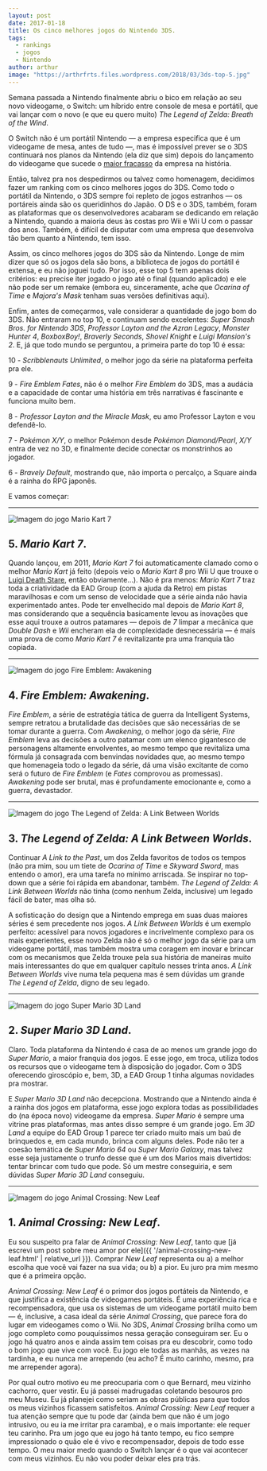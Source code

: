 ```yaml
---
layout: post
date: 2017-01-18
title: Os cinco melhores jogos do Nintendo 3DS.
tags:
  - rankings
  - jogos
  - Nintendo
author: arthur
image: "https://arthrfrts.files.wordpress.com/2018/03/3ds-top-5.jpg"
---
```


Semana passada a Nintendo finalmente abriu o bico em relação ao seu novo videogame, o Switch: um híbrido entre console de mesa e portátil, que vai lançar com o novo (e que eu quero muito) _The Legend of Zelda: Breath of the Wind_.

O Switch não é um portátil Nintendo — a empresa especifica que é um videogame de mesa, antes de tudo —, mas é impossível prever se o 3DS continuará nos planos da Nintendo (ela diz que sim) depois do lançamento do videogame que sucede o [maior fracasso](http://www.eurogamer.net/articles/2016-11-04-the-wii-u-a-failure-far-from-it) da empresa na história.

Então, talvez pra nos despedirmos ou talvez como homenagem, decidimos fazer um ranking com os cinco melhores jogos do 3DS. Como todo o portátil da Nintendo, o 3DS sempre foi repleto de jogos estranhos — os portáreis ainda são os queridinhos do Japão. O DS e o 3DS, também, foram as plataformas que os desenvolvedores acabaram se dedicando em relação a Nintendo, quando a maioria deus às costas pro Wii e Wii U com o passar dos anos. Também, é difícil de disputar com uma empresa que desenvolva tão bem quanto a Nintendo, tem isso.

Assim, os cinco melhores jogos do 3DS são da Nintendo. Longe de mim dizer que só os jogos dela são bons, a biblioteca de jogos do portátil é extensa, e eu não joguei tudo. Por isso, esse top 5 tem apenas dois critérios: eu precise iter jogado o jogo até o final (quando aplicado) e ele não pode ser um remake (embora eu, sinceramente, ache que _Ocarina of Time_ e _Majora's Mask_ tenham suas versões definitivas aqui).

Enfim, antes de começarmos, vale considerar a quantidade de jogo bom do 3DS. Não entraram no top 10, e continuam sendo excelentes: _Super Smash Bros. for Nintendo 3DS_, _Professor Layton and the Azran Legacy_, _Monster Hunter 4_, _BoxboxBoy!_, _Braverly Seconds_, _Shovel Knight_ e _Luigi Mansion's 2_. E, já que todo mundo se perguntou, a primeira parte do top 10 é essa:

10 - _Scribblenauts Unlimited_, o melhor jogo da série na plataforma perfeita pra ele.

9 - _Fire Emblem Fates_, não é o melhor _Fire Emblem_ do 3DS, mas a audácia e a capacidade de contar uma história em três narrativas é fascinante e funciona muito bem.

8 - _Professor Layton and the Miracle Mask_, eu amo Professor Layton e vou defendê-lo.

7 - _Pokémon X/Y_, o melhor Pokémon desde _Pokémon Diamond/Pearl_, _X/Y_ entra de vez no 3D, e finalmente decide conectar os monstrinhos ao jogador.

6 - _Bravely Default_, mostrando que, não importa o percalço, a Square ainda é a rainha do RPG japonês.

E vamos começar:

---

![Imagem do jogo Mario Kart 7](https://arthrfrts.files.wordpress.com/2018/03/3ds-top-5-mario-kart-7.jpg)

## 5. _Mario Kart 7_.

Quando lançou, em 2011, _Mario Kart 7_ foi automaticamente clamado como o melhor _Mario Kart_ já feito (depois veio o _Mario Kart 8_ pro Wii U que trouxe o [Luigi Death Stare](https://youtu.be/C1Kv619FkaM), então obviamente…). Não é pra menos: _Mario Kart 7_ traz toda a criatividade da EAD Group (com a ajuda da Retro)  em pistas maravilhosas e com um senso de velocidade que a série ainda não havia experimentado antes. Pode ter envelhecido mal depois de _Mario Kart 8_, mas considerando que a sequência basicamente levou as inovações que esse aqui trouxe a outros patamares — depois de _7_ limpar a mecânica que _Double Dash_ e _Wii_ encheram ela de complexidade desnecessária — é mais uma prova de como _Mario Kart 7_ é revitalizante pra uma franquia tão copiada.

---

![Imagem do jogo Fire Emblem: Awakening](https://arthrfrts.files.wordpress.com/2018/03/3ds-top-5-fire-emblem-awakening.jpg)

## 4. _Fire Emblem: Awakening_.

_Fire Emblem_, a série de estratégia tática de guerra da Intelligent Systems, sempre retratou a brutalidade das decisões que são necessárias de se tomar durante a guerra. Com _Awakening_, o melhor jogo da série, _Fire Emblem_ leva as decisões a outro patamar com um elenco gigantesco de personagens altamente envolventes, ao mesmo tempo que revitaliza uma fórmula já consagrada com benvindas novidades que, ao mesmo tempo que homenageia todo o legado da série, dá uma visão excitante de como será o futuro de _Fire Emblem_ (e _Fates_ comprovou as promessas). _Awakening_ pode ser brutal, mas é profundamente emocionante e, como a guerra, devastador.

---

![Imagem do jogo The Legend of Zelda: A Link Between Worlds](https://arthrfrts.files.wordpress.com/2018/03/3ds-top-5-a-link-between-worlds.jpg)

## 3. _The Legend of Zelda: A Link Between Worlds_.

Continuar _A Link to the Past_, um dos Zelda favoritos de todos os tempos (não pra mim, sou um tiete de _Ocarina of Time_ e _Skyward Sword_, mas entendo o amor), era uma tarefa no mínimo arriscada. Se inspirar no top-down que a série foi rápida em abandonar, também. _The Legend of Zelda: A Link Between Worlds_ não tinha (como nenhum Zelda, inclusive) um legado fácil de bater, mas olha só.

A sofisticação do design que a Nintendo emprega em suas duas maiores séries é sem precedente nos jogos. _A Link Between Worlds_ é um exemplo perfeito: acessível para novos jogadores e incrivelmente complexo para os mais experientes, esse novo Zelda não é só o melhor jogo da série para um videogame portátil, mas também mostra uma coragem em inovar e brincar com os mecanismos que Zelda trouxe pela sua história de maneiras muito mais interessantes do que em qualquer capítulo nesses trinta anos. _A Link Between Worlds_ vive numa tela pequena mas é sem dúvidas um grande _The Legend of Zelda_, digno de seu legado.

---

![Imagem do jogo Super Mario 3D Land](https://arthrfrts.files.wordpress.com/2018/03/3ds-top-5-super-mario-3d-land.jpg)

## 2. _Super Mario 3D Land_.

Claro. Toda plataforma da Nintendo é casa de ao menos um grande jogo do _Super Mario_, a maior franquia dos jogos. E esse jogo, em troca, utiliza todos os recursos que o videogame tem à disposição do jogador. Com o 3DS oferecendo giroscópio e, bem, 3D, a EAD Group 1 tinha algumas novidades pra mostrar.

E _Super Mario 3D Land_ não decepciona. Mostrando que a Nintendo ainda é a rainha dos jogos em plataforma, esse jogo explora todas as possibilidades do (na época novo) videogame da empresa. _Super Mario_ é sempre uma vitrine pras plataformas, mas antes disso sempre é um grande jogo. Em _3D Land_ a equipe do EAD Group 1 parece ter criado muito mais um baú de brinquedos e, em cada mundo, brinca com alguns deles. Pode não ter a coesão temática de _Super Mario 64_ ou _Super Mario Galaxy_, mas talvez esse seja justamente o trunfo desse que é um dos Marios mais divertidos: tentar brincar com tudo que pode. Só um mestre conseguiria, e sem dúvidas _Super Mario 3D Land_ conseguiu.

---

![Imagem do jogo Animal Crossing: New Leaf](https://arthrfrts.files.wordpress.com/2018/03/3ds-top-5-animal-crossing-new-leaf.jpg)

## 1. _Animal Crossing: New Leaf_.

Eu sou suspeito pra falar de _Animal Crossing: New Leaf_, tanto que [já escrevi um post sobre meu amor por ele]({{ '/animal-crossing-new-leaf.html' | relative_url }}). Comprar _New Leaf_ representa ou a) a melhor escolha que você vai fazer na sua vida; ou b) a pior. Eu juro pra mim mesmo que é a primeira opção.

_Animal Crossing: New Leaf_ é o primor dos jogos portáteis da Nintendo, e que justifica a existência de videogames portáteis. É uma experiência rica e recompensadora, que usa os sistemas de um videogame portátil muito bem — é, inclusive, a casa ideal da série _Animal Crossing_, que parece fora do lugar em videogames como o Wii. No 3DS, _Animal Crossing_ brilha como um jogo completo como pouquíssimos nessa geração conseguiram ser. Eu o jogo há quatro anos e ainda assim tem coisas pra eu descobrir, como todo o bom jogo que vive com você. Eu jogo ele todas as manhãs, as vezes na tardinha, e eu nunca me arrependo (eu acho? É muito carinho, mesmo, pra me arrepender agora).

Por qual outro motivo eu me preocuparia com o que Bernard, meu vizinho cachorro, quer vestir. Eu já passei madrugadas coletando besouros pro meu Museu. Eu já planejei como seriam as obras públicas para que todos os meus vizinhos ficassem satisfeitos. _Animal Crossing: New Leaf_ requer a tua atenção sempre que tu pode dar (ainda bem que não é um jogo intrusivo, ou eu ia me irritar pra caramba), e o mais importante: ele requer teu carinho. Pra um jogo que eu jogo há tanto tempo, eu fico sempre impressionado o quão ele é vivo e recompensador, depois de todo esse tempo. O meu maior medo quando o Switch lançar é o que vai acontecer com meus vizinhos. Eu não vou poder deixar eles pra trás.
